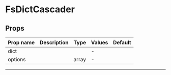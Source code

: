 # FsDictCascader

## Props

| Prop name | Description | Type  | Values | Default |
| --------- | ----------- | ----- | ------ | ------- |
| dict      |             |       | -      |         |
| options   |             | array | -      |         |

---
